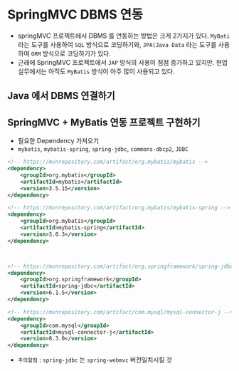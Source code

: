 # SpringMVC DBMS 연동
- springMVC 프로젝트에서 DBMS 를 연동하는 방법은 크게 2가지가 있다. `MyBati` 라는 도구를 사용하여 `SQL` 방식으로 코딩하기와, `JPA(Java Data` 라는 도구를 사용하여 `ORM` 방식으로 코딩하기가 있다.
- 근래에 SpringMVC 프로젝트에서 `JAP` 방식의 사용이 점점 증가하고 있지만. 현업 실무에서는 아직도 `MyBatis` 방식이 아주 많이 사용되고 있다.

## Java 에서 DBMS 연결하기

## SpringMVC + MyBatis 연동 프로젝트 구현하기
- 필요한 Dependency 가져오기
- `mybatis`, `mybatis-spring`, `spring-jdbc`, `commons-dbcp2`, `JDBC`
```xml
<!-- https://mvnrepository.com/artifact/org.mybatis/mybatis -->
<dependency>
    <groupId>org.mybatis</groupId>
    <artifactId>mybatis</artifactId>
    <version>3.5.15</version>
</dependency>

<!-- https://mvnrepository.com/artifact/org.mybatis/mybatis-spring -->
<dependency>
    <groupId>org.mybatis</groupId>
    <artifactId>mybatis-spring</artifactId>
    <version>3.0.3</version>
</dependency>



<!-- https://mvnrepository.com/artifact/org.springframework/spring-jdbc -->
<dependency>
    <groupId>org.springframework</groupId>
    <artifactId>spring-jdbc</artifactId>
    <version>6.1.5</version>
</dependency>

<!-- https://mvnrepository.com/artifact/com.mysql/mysql-connector-j -->
<dependency>
    <groupId>com.mysql</groupId>
    <artifactId>mysql-connector-j</artifactId>
    <version>8.3.0</version>
</dependency>
```

- `주의할점` : `spring-jdbc` 는 `spring-webmvc` 버전일치시킬 것